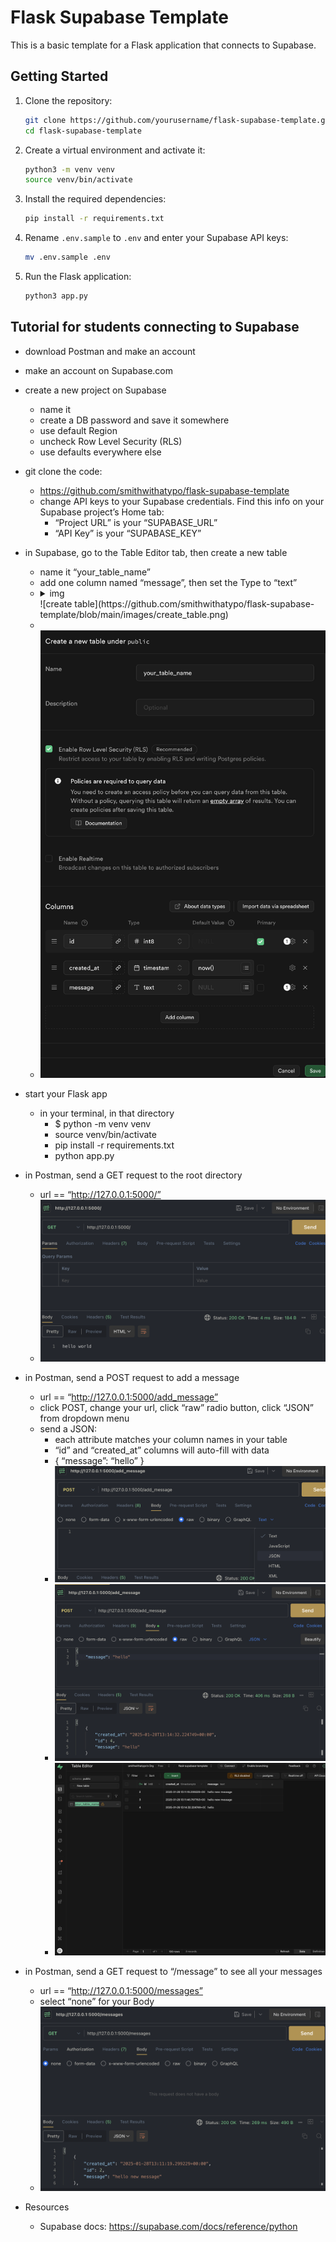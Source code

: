# Flask Supabase Template

This is a basic template for a Flask application that connects to Supabase.

## Getting Started

1. Clone the repository:
    ```sh
    git clone https://github.com/yourusername/flask-supabase-template.git
    cd flask-supabase-template
    ```

2. Create a virtual environment and activate it:
    ```sh
    python3 -m venv venv
    source venv/bin/activate
    ```

3. Install the required dependencies:
    ```sh
    pip install -r requirements.txt
    ```

4. Rename `.env.sample` to `.env` and enter your Supabase API keys:
    ```sh
    mv .env.sample .env
    ```

5. Run the Flask application:
    ```sh
    python3 app.py
    ```


## Tutorial for students connecting to Supabase

- download Postman and make an account
- make an account on Supabase.com
- create a new project on Supabase
    - name it
    - create a DB password and save it somewhere
    - use default Region
    - uncheck Row Level Security (RLS)
    - use defaults everywhere else
- git clone the code:
    - https://github.com/smithwithatypo/flask-supabase-template
    - change API keys to your Supabase credentials. Find this info on your Supabase project’s Home tab:
        - “Project URL” is your “SUPABASE_URL”
        - “API Key” is your “SUPABASE_KEY”
- in Supabase, go to the Table Editor tab, then create a new table
    - name it “your_table_name”
    - add one column named “message”, then set the Type to “text”
    - <details> <summary>img<summary> ![create table](https://github.com/smithwithatypo/flask-supabase-template/blob/main/images/create_table.png) </details>
    - 
    - ![add column](https://github.com/smithwithatypo/flask-supabase-template/blob/main/images/add_column.png)

- start your Flask app
    - in your terminal, in that directory
        - $ python -m venv venv
        - source venv/bin/activate
        - pip install -r requirements.txt
        - python app.py
- in Postman, send a GET request to the root directory
    - url == “http://127.0.0.1:5000/”
    - ![get postman](https://github.com/smithwithatypo/flask-supabase-template/blob/main/images/GET_postman.png)
- in Postman, send a POST request to add a message
    - url == “http://127.0.0.1:5000/add_message”
    - click POST, change your url, click “raw” radio button, click “JSON” from dropdown menu
    - send a JSON:
        - each attribute matches your column names in your table
        - “id” and “created_at” columns will auto-fill with data
        - { “message”: “hello” }
        - ![post raw json](https://github.com/smithwithatypo/flask-supabase-template/blob/main/images/POST_raw_json.png)
        - ![post success](https://github.com/smithwithatypo/flask-supabase-template/blob/main/images/POST_success.png)
        - ![post supabase](https://github.com/smithwithatypo/flask-supabase-template/blob/main/images/POST_supabase.png)
- in Postman, send a GET request to “/message” to see all your messages
    - url == “http://127.0.0.1:5000/messages”
    - select “none” for your Body
    - ![get messages](https://github.com/smithwithatypo/flask-supabase-template/blob/main/images/GET_messages.png)

- Resources
    - Supabase docs:  https://supabase.com/docs/reference/python